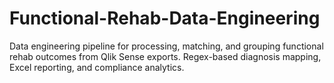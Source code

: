 # Functional-Rehab-Data-Engineering
Data engineering pipeline for processing, matching, and grouping functional rehab outcomes from Qlik Sense exports. Regex-based diagnosis mapping, Excel reporting, and compliance analytics.
